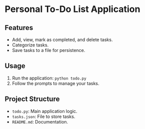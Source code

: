# Personal To-Do List Application

## Features
- Add, view, mark as completed, and delete tasks.
- Categorize tasks.
- Save tasks to a file for persistence.

## Usage
1. Run the application: `python todo.py`
2. Follow the prompts to manage your tasks.

## Project Structure
- `todo.py`: Main application logic.
- `tasks.json`: File to store tasks.
- `README.md`: Documentation.
